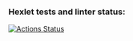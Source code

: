 ### Hexlet tests and linter status:
[![Actions Status](https://github.com/EvgRass/layout-designer-project-56/workflows/hexlet-check/badge.svg)](https://github.com/EvgRass/layout-designer-project-56/actions)
